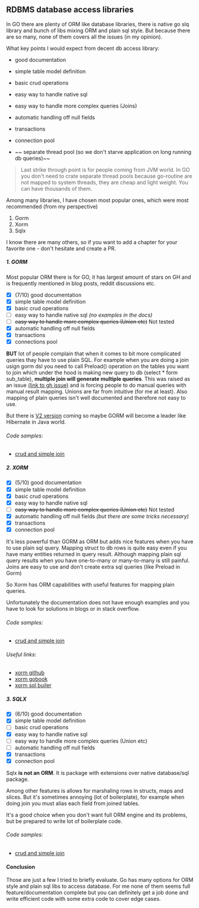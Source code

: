 ## RDBMS database access libraries

In GO there are plenty of ORM like database libraries, there is native go slq library and bunch of libs mixing ORM and plain sql style. But because there are so many, none of them covers all the issues (in my opinion).

What key points I would expect from decent db access library:
- good documentation
- simple table model definition
- basic crud operations
- easy way to handle native sql
- easy way to handle more complex queries (Joins)
- automatic handling off null fields
- transactions
- connection pool


- ~~ separate thread pool (so we don't starve application on long running db queries)~~


>Last strike through point is for people coming from JVM world. In GO you don't need to crate separate thread pools because go-routine are not mapped to system threads, they are cheap and light weight. You can have thousands of them.




Among many libraries, I have chosen most popular ones, which were most recommended (from my perspective)

1. Gorm
2. Xorm
3. Sqlx

I know there are many others, so if you want to add a chapter for your favorite one - don't hesitate and create a PR.


##### 1. GORM

Most popular ORM there is for GO, it has largest amount of stars on GH and is frequently mentioned in blog posts, reddit discussions etc.

- [x] (7/10) good documentation
- [x] simple table model definition
- [x] basic crud operations
- [ ] easy way to handle native sql _(no examples in the docs)_
- [ ] ~~easy way to handle more complex queries (Union etc)~~ Not tested
- [x] automatic handling off null fields
- [x] transactions
- [x] connections pool

**BUT** lot of people complain that when it comes to bit more complicated queries thay have to use plain SQL. For example when you are doing a join usign gorm dsl you need to call Preload() operation on the tables you want to join which under the hood is making new query to db (select * form sub_table), **multiple join will generate multiple queries**. This was raised as an issue [(link to gh issue)](https://github.com/jinzhu/gorm/issues/1436) and is forcing people to do manual queries with manual result mapping.
Unions are far from intuitive (for me at least).
Also mapping of plain queries isn't well documented and therefore not easy to use.

But there is [V2 version](https://github.com/jinzhu/gorm/issues/2886) coming so maybe GORM will become a leader like Hibernate in Java world.

###### Code samples:
* [crud and simple join](https://github.com/gwalen/bettertomorrow/tree/master/context/company/persistance)

##### 2. XORM

- [x] (5/10) good documentation
- [x] simple table model definition
- [x] basic crud operations
- [x] easy way to handle native sql
- [ ] ~~easy way to handle more complex queries (Union etc)~~ Not tested
- [x] automatic handling off null fields _(but there are some tricks necessary)_
- [x] transactions
- [x] connection pool

It's less powerful than GORM as ORM but adds nice features when you have to use plain sql query. Mapping struct to db rows is quite easy even if you have many entities returned in query result. Although mapping plain sql query results when you have one-to-many or many-to-many is still painful.
Joins are easy to use and don't create extra sql queries (like Preload in Gorm)

So Xorm has ORM capabilities with useful features for mapping plain queries.

Unfortunately the documentation does not have enough examples and you have to look for solutions in blogs or in stack overflow.

###### Code samples:
* [crud and simple join](https://github.com/gwalen/bettertomorrow/tree/master/context/customer/persistance)

###### Useful links:

* [xorm github](https://github.com/go-xorm/xorm)
* [xorm gobook](http://gobook.io/read/gitea.com/xorm/manual-en-US/)
* [xorm sql builer](https://gitea.com/xorm/builder)

##### 3. SQLX

- [x] (6/10) good documentation
- [x] simple table model definition
- [ ] basic crud operations
- [x] easy way to handle native sql
- [ ] easy way to handle more complex queries (Union etc)
- [ ] automatic handling off null fields
- [x] transactions
- [x] connection pool

Sqlx **is not an ORM**.
It is package with extensions over native database/sql package.

Among other features is allows for marshaling rows in structs, maps and slices.
But it's sometimes annoying (lot of boilerplate), for example when doing join you must alias each field from joined tables.

It's a good choice when you don't want full ORM engine and its problems, but be prepared to write lot of boilerplate code.

###### Code samples:
* [crud and simple join](https://github.com/gwalen/bettertomorrow/tree/master/context/employee/persistance)

#### Conclusion
Those are just a few I tried to briefly evaluate. Go has many options for ORM style and plain sql libs to access database. For me none of them seems full feature/documentation complete but you can definitely get a job done and write efficient code with some extra code to cover edge cases.

